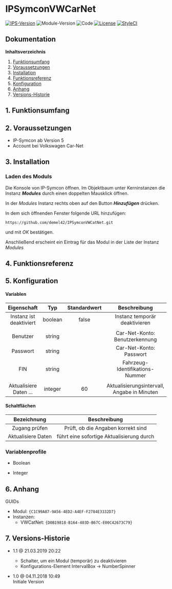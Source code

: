 # IPSymconVWCarNet

[![IPS-Version](https://img.shields.io/badge/Symcon_Version-5.0-red.svg)](https://www.symcon.de/service/dokumentation/entwicklerbereich/sdk-tools/sdk-php/)
![Module-Version](https://img.shields.io/badge/Modul_Version-1.0-blue.svg)
![Code](https://img.shields.io/badge/Code-PHP-blue.svg)
[![License](https://img.shields.io/badge/License-CC%20BY--NC--SA%204.0-green.svg)](https://creativecommons.org/licenses/by-nc-sa/4.0/)
[![StyleCI](https://github.styleci.io/repos/126683101/shield?branch=master)](https://github.styleci.io/repos/162714119)

## Dokumentation

**Inhaltsverzeichnis**

1. [Funktionsumfang](#1-funktionsumfang)
2. [Voraussetzungen](#2-voraussetzungen)
3. [Installation](#3-installation)
4. [Funktionsreferenz](#4-funktionsreferenz)
5. [Konfiguration](#5-konfiguration)
6. [Anhang](#6-anhang)
7. [Versions-Historie](#7-versions-historie)

## 1. Funktionsumfang

## 2. Voraussetzungen

 - IP-Symcon ab Version 5
 - Account bei Volkswagen Car-Net

## 3. Installation

### Laden des Moduls

Die Konsole von IP-Symcon öffnen. Im Objektbaum unter Kerninstanzen die Instanz __*Modules*__ durch einen doppelten Mausklick öffnen.

In der _Modules_ Instanz rechts oben auf den Button __*Hinzufügen*__ drücken.

In dem sich öffnenden Fenster folgende URL hinzufügen:

`https://github.com/demel42/IPSymconVWCatNet.git`

und mit _OK_ bestätigen.

Anschließend erscheint ein Eintrag für das Modul in der Liste der Instanz _Modules_

## 4. Funktionsreferenz

## 5. Konfiguration

#### Variablen

| Eigenschaft               | Typ      | Standardwert | Beschreibung |
| :-----------------------: | :-----:  | :----------: | :----------: |
| Instanz ist deaktiviert   | boolean  | false        | Instanz temporär deaktivieren |
|                           |          |              | |
| Benutzer                  | string   |              | Car-Net-Konto: Benutzerkennung |
| Passwort                  | string   |              | Car-Net-Konto: Passwort |
| FIN                       | string   |              | Fahrzeug-Identifikations-Nummer |
|                           |          |              |              |
| Aktualisiere Daten ...    | integer  | 60           | Aktualisierungsintervall, Angabe in Minuten |

#### Schaltflächen

| Bezeichnung                  | Beschreibung |
| :--------------------------: | :----------: |
| Zugang prüfen                | Prüft, ob die Angaben korrekt sind |
| Aktualisiere Daten           | führt eine sofortige Aktualisierung durch |

### Variablenprofile

* Boolean<br>

* Integer<br>

## 6. Anhang

GUIDs

- Modul: `{C1C99A87-9A56-4ED2-A4EF-F2784E3332D7}`
- Instanzen:
  - VWCatNet: `{D0B19818-B164-403D-B67C-E00C42673C79}`

## 7. Versions-Historie

- 1.1 @ 21.03.2019 20:22<br>
  - Schalter, um ein Modul (temporär) zu deaktivieren
  - Konfigurations-Element IntervalBox -> NumberSpinner

- 1.0 @ 04.11.2018 10:49<br>
  Initiale Version
